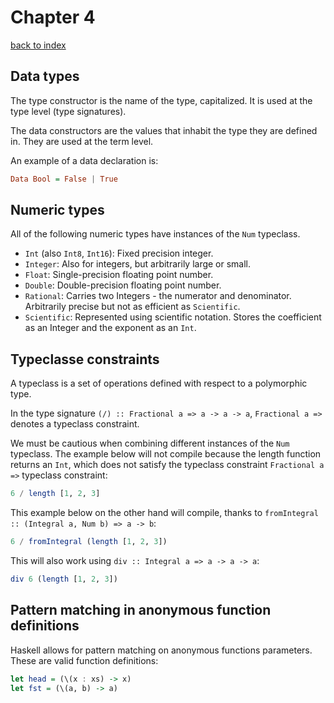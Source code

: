 # Chapter 4
[back to index](index.md)

## Data types
The type constructor is the name of the type, capitalized. It is used at the type level (type signatures).

The data constructors are the values that inhabit the type they are defined in. They are used at the term level.

An example of a data declaration is:

```haskell
Data Bool = False | True
```

## Numeric types
All of the following numeric types have instances of the `Num` typeclass.
  * `Int` (also `Int8`, `Int16`): Fixed precision integer.
  * `Integer`: Also for integers, but arbitrarily large or small.
  * `Float`: Single-precision floating point number.
  * `Double`: Double-precision floating point number.
  * `Rational`: Carries two Integers - the numerator and denominator. Arbitrarily precise but not as efficient as `Scientific`.
  * `Scientific`: Represented using scientific notation. Stores the coefficient as an Integer and the exponent as an `Int`.

## Typeclasse constraints
A typeclass is a set of operations defined with respect to a polymorphic type.

In the type signature `(/) :: Fractional a => a -> a -> a`, `Fractional a =>` denotes a typeclass constraint.

We must be cautious when combining different instances of the `Num` typeclass. The example below will not compile because the length function returns an `Int`, which does not satisfy the typeclass constraint `Fractional a =>` typeclass constraint:

```haskell
6 / length [1, 2, 3]
```

This example below on the other hand will compile, thanks to `fromIntegral :: (Integral a, Num b) => a -> b`:

```haskell
6 / fromIntegral (length [1, 2, 3])
```

This will also work using `div :: Integral a => a -> a -> a`:

```haskell
div 6 (length [1, 2, 3])
```

## Pattern matching in anonymous function definitions
Haskell allows for pattern matching on anonymous functions parameters. These are valid function definitions:

```haskell
let head = (\(x : xs) -> x)
let fst = (\(a, b) -> a)
```
